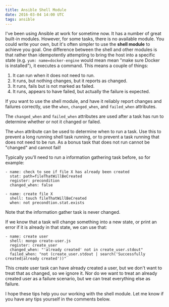 ```yaml
---
title: Ansible Shell Module
date: 2016-03-04 14:00 UTC
tags: ansible
---
```

I've been using Ansible at work for sometime now. It has a number of great built-in modules. However, for some tasks, there is no available module. You could write your own, but it's often simpler to use the **shell module** to achieve you goal. One difference between the shell and other modules is that rather than idempotently attempting to bring the host into a specific state (e.g.  `yum: name=docker-engine` would mean mean "make sure Docker is installed"), it executes a command. This means a couple of things:

1. It can run when it does not need to run.
2. It runs, but nothing changes, but it reports as changed.
3. It runs, fails but is not marked as failed.
4. It runs, appears to have failed, but actually the failure is expected.

If you want to use the shell module, and have it reliably report changes and failures correctly, use the `when`, `changed_when`, and `failed_when` attributes.

The `changed_when` and `failed_when` attributes are used after a task has run to determine whether or not it changed or failed.

The `when` attribute can be used to determine when to run a task. Use this to prevent a long running shell task running, or to prevent a task running that does not need to be run. As a bonus task that does not run cannot be "changed" and cannot fail!

Typically you'll need to run a information gathering task before, so for example:

    - name: check to see if file X has already been created
      stat: path=fileThatWillBeCreated
      register: precondition
      changed_when: false

    - name: create file X
      shell: touch fileThatWillBeCreated
      when: not precondtion.stat.exists

Note that the information gather task is never changed.

If we know that a task will change something into a new state, or print an error if it is already in that state, we can use that:

    - name: create user
      shell: mongo create-user.js
      register: create_user
      changed_when: "'already created' not in create_user.stdout"
      failed_when: "not (create_user.stdout | search('Successfully created|already created'))"

This create user task can have already created a user, but we don't want to treat that as changed, so we ignore it. Nor do we want to treat an already created user as a failure scenario, but we can treat everything else as failure.

I hope these tips help you our working with the shell module. Let me know if you have any tips yourself in the comments below.
